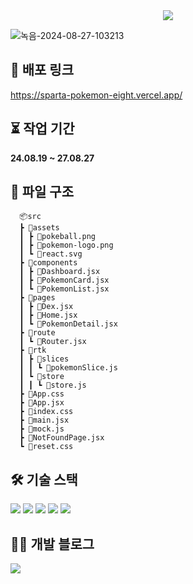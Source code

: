 <div align= "center">
    <img src="https://capsule-render.vercel.app/api?type=slice&color=gradient&height=180&text=Pokemon_dex<br/>&animation=&fontColor=000000&fontSize=70" />
</div>

![녹음-2024-08-27-103213](https://github.com/user-attachments/assets/42e3228c-6282-4d29-b021-803fe5c74a07)


## 🔗 배포 링크
https://sparta-pokemon-eight.vercel.app/

## ⏳ 작업 기간
**24.08.19 ~ 27.08.27**

## 📂 파일 구조
      📦src
      ┣ 📂assets
      ┃ ┣ 📜pokeball.png
      ┃ ┣ 📜pokemon-logo.png
      ┃ ┗ 📜react.svg
      ┣ 📂components
      ┃ ┣ 📜Dashboard.jsx
      ┃ ┣ 📜PokemonCard.jsx
      ┃ ┗ 📜PokemonList.jsx
      ┣ 📂pages
      ┃ ┣ 📜Dex.jsx
      ┃ ┣ 📜Home.jsx
      ┃ ┗ 📜PokemonDetail.jsx
      ┣ 📂route
      ┃ ┗ 📜Router.jsx
      ┣ 📂rtk
      ┃ ┣ 📂slices
      ┃ ┃ ┗ 📜pokemonSlice.js
      ┃ ┗ 📂store
      ┃ ┃ ┗ 📜store.js
      ┣ 📜App.css
      ┣ 📜App.jsx
      ┣ 📜index.css
      ┣ 📜main.jsx
      ┣ 📜mock.js
      ┣ 📜NotFoundPage.jsx
      ┗ 📜reset.css 
      
## 🛠️ 기술 스택
<div style="margin: ; text-align: left;" "text-align: left;"> 
    <img src="https://img.shields.io/badge/Git-F05032?style=for-the-badge&logo=Git&logoColor=white">
    <img src="https://img.shields.io/badge/Github-181717?style=for-the-badge&logo=Github&logoColor=white">
    <img src="https://img.shields.io/badge/Javascript-F7DF1E?style=for-the-badge&logo=Javascript&logoColor=white">
    <img src="https://img.shields.io/badge/React-61DAFB?style=for-the-badge&logo=React&logoColor=white">
    <img src="https://img.shields.io/badge/Redux-764ABC?style=for-the-badge&logo=Redux&logoColor=white">
    <br/>
</div>
    
## 🧑‍💻 개발 블로그
<div style="text-align: left;"> <a href=https://velog.io/@hbeom00> <img src="https://img.shields.io/badge/Velog-20C997?style=for-the-badge&logo=Velog&logoColor=white&link=https://velog.io/@hbeom00"> </a></div> 
   
